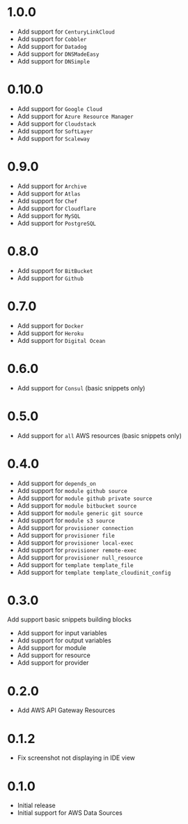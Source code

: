 # 1.0.0

* Add support for `CenturyLinkCloud`
* Add support for `Cobbler`
* Add support for `Datadog`
* Add support for `DNSMadeEasy`
* Add support for `DNSimple`

# 0.10.0

* Add support for `Google Cloud`
* Add support for `Azure Resource Manager`
* Add support for `Cloudstack`
* Add support for `SoftLayer`
* Add support for `Scaleway`

# 0.9.0

* Add support for `Archive`
* Add support for `Atlas`
* Add support for `Chef`
* Add support for `Cloudflare`
* Add support for `MySQL`
* Add support for `PostgreSQL`

# 0.8.0

* Add support for `BitBucket`
* Add support for `Github`

# 0.7.0

* Add support for `Docker`
* Add support for `Heroku`
* Add support for `Digital Ocean`

# 0.6.0

* Add support for `Consul` (basic snippets only)

# 0.5.0

* Add support for `all` AWS resources (basic snippets only)

# 0.4.0

* Add support for `depends_on`
* Add support for `module github source`
* Add support for `module github private source`
* Add support for `module bitbucket source`
* Add support for `module generic git source`
* Add support for `module s3 source`
* Add support for `provisioner connection`
* Add support for `provisioner file`
* Add support for `provisioner local-exec`
* Add support for `provisioner remote-exec`
* Add support for `provisioner null_resource`
* Add support for `template template_file`
* Add support for `template template_cloudinit_config`

# 0.3.0

Add support basic snippets building blocks

* Add support for input variables
* Add support for output variables
* Add support for module
* Add support for resource
* Add support for provider

# 0.2.0

* Add AWS API Gateway Resources

# 0.1.2

* Fix screenshot not displaying in IDE view

# 0.1.0

* Initial release
* Initial support for AWS Data Sources